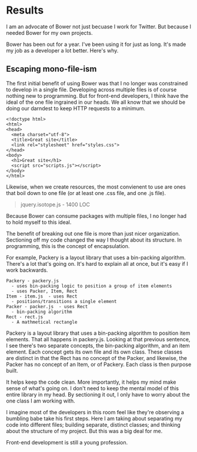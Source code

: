 # Results

I am an advocate of Bower not just becuase I work for Twitter. But because I needed Bower for my own projects.

Bower has been out for a year. I've been using it for just as long. It's made my job as a developer a lot better. Here's why.

## Escaping mono-file-ism

The first initial benefit of using Bower was that I no longer was constrained to develop in a single file. Developing across multiple files is of course nothing new to programming. But for front-end developers, I think have the ideal of the one file ingrained in our heads. We all know that we should be doing our darndest to keep HTTP requests to a minimum.

    <!doctype html>
    <html>
    <head>
      <meta charset="utf-8">
      <title>Great site</title>
      <link rel="stylesheet" href="styles.css">
    </head>
    <body>
      <h1>Great site</h1>
      <script src="scripts.js"></script>
    </body>
    </html>

Likewise, when we create resources, the most convienent to use are ones that boil down to one file (or at least one .css file, and one .js file).

> jquery.isotope.js - 1400 LOC

Because Bower can consume packages with multiple files, I no longer had to hold myself to this ideal.

The benefit of breaking out one file is more than just nicer organization. Sectioning off my code changed the way I thought about its structure. In programming, this is the concept of encapsulation.

For example, Packery is a layout library that uses a bin-packing algorithm. There's a lot that's going on. It's hard to explain all at once, but it's easy if I work backwards.

    Packery - packery.js
      - uses bin-packing logic to position a group of item elements
      - uses Packer, Item, Rect
    Item - item.js  - uses Rect
      - positions/transitions a single element
    Packer - packer.js  - uses Rect
      - bin-packing algorithm
    Rect - rect.js
      - A mathmetical rectangle

Packery is a layout library that uses a bin-packing algorithm to position item elements. That all happens in packery.js. Looking at that previous sentence, I see there's two separate concepts, the bin-packing algorithm, and an item element. Each concept gets its own file and its own class. These classes are distinct in that the Rect has no concept of the Packer, and likewise, the Packer has no concept of an Item, or of Packery. Each class is then purpose built.

It helps keep the code clean. More importantly, it helps my mind make sense of what's going on. I don't need to keep the mental model of this entire library in my head. By sectioning it out, I only have to worry about the one class I am working with.

I imagine most of the developers in this room feel like they're observing a bumbling babe take his first steps. Here I am taking about separating my code into different files; building separate, distinct classes; and thinking about the structure of my project. But this was a big deal for me.

Front-end development is still a young profession. 
